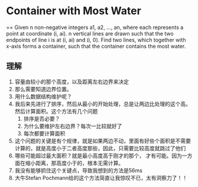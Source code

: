 # Container with Most Water
==
Given n non-negative integers a1, a2, ..., an, where each represents a point at coordinate (i, ai). n vertical lines are drawn such that the two endpoints of line i is at (i, ai) and (i, 0). Find two lines, which together with x-axis forms a container, such that the container contains the most water.

## 理解
1. 容量由较小的那个高度，以及距离左右边界来决定
2. 那么需要知道边界位置。
3. 用什么数据结构维护呢？
4. 我后来先进行了排序，然后从最小的开始处理，总是让两边比处理的这个高。然后计算面积。这个方法有几个问题
    1. 排序是否必要？
    2. 为什么要维护左右边界？每次一比较就好了
    3. 每次都要计算面积
5. 这个问题的关键是有个规律，就是如果两边不动，里面有好些个面积是不需要计算的，就是高度小于二者高度那些，因此，只需要比较高度就跳过了他们
6. 哪些可能超过最大面积？就是最小高度高于刚才的那个， 才有可能。因为一方面在缩小距离，那高度小于的，根本无需计算。
7. 我没有能够抓住这个关键点，导致我想到的方法是56ms
8. 大牛Stefan Pochmann给的这个方法简直让我惊叹不已，太有洞察力了！！